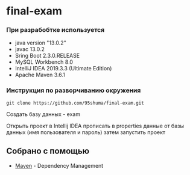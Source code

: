# final-exam

### При разрабобтке используется

* java version "13.0.2"
* javac 13.0.2
* Sring Boot 2.3.0.RELEASE
* MySQL Workbench 8.0
* IntelliJ IDEA 2019.3.3 (Ultimate Edition)
* Apache Maven 3.6.1

### Инструкция по разворчиванию окружения

```
git clone https://github.com/95shuma/final-exam.git
```

Создать базу данных - exam

Открыть проект в Intellij IDEA
прописать в properties
данные от базы данных
(имя пользователя и пароль)
затем запустить проект

## Собрано с помощью

* [Maven](https://maven.apache.org/) - Dependency Management
